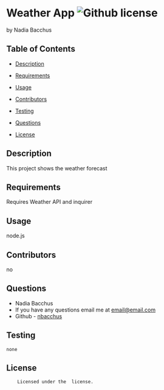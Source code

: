 # Weather App ![Github license](https://img.shields.io/badge/license--yellowgreen.svg)
by Nadia Bacchus
## Table of Contents
* [Description](#description)
* [Requirements](#requirements)
* [Usage](#usage)
* [Contributors](#contributors)
* [Testing](#testing)
* [Questions](#questions)

* [License](#license)

## Description
This project shows the weather forecast
## Requirements
Requires Weather API and inquirer
## Usage
node.js
## Contributors
no
## Questions
* Nadia Bacchus
* If you have any questions email me at email@email.com
* Github - [nbacchus](https://github.com/nbacchus/)
## Testing
```
none
```
## License
        
        Licensed under the  license.
